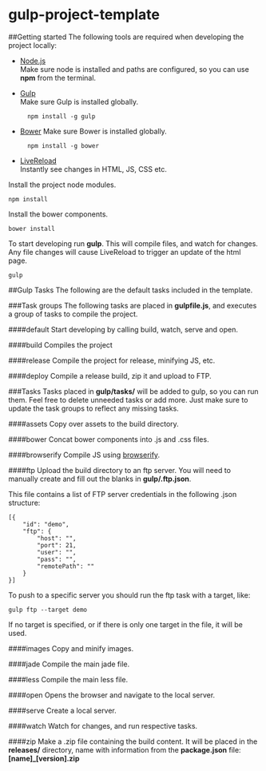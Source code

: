 gulp-project-template
=====================

##Getting started
The following tools are required when developing the project locally:

* [Node.js](http://nodejs.org/ "Node")  
  Make sure node is installed and paths are configured, so you can use **npm** from the terminal.
  
* [Gulp](https://github.com/gulpjs/gulp "Gulp")  
  Make sure Gulp is installed globally.

		npm install -g gulp

* [Bower](http://bower.io/ "Bower")
  Make sure Bower is installed globally.

		npm install -g bower
		
* [LiveReload](http://feedback.livereload.com/knowledgebase/articles/86242-how-do-i-install-and-use-the-browser-extensions)  
  Instantly see changes in HTML, JS, CSS etc.

Install the project node modules.   
		
	npm install

Install the bower components.

	bower install

To start developing run **gulp**. This will compile files, and watch for changes. Any file changes will cause LiveReload to trigger an update of the html page.

    gulp
    

##Gulp Tasks
The following are the default tasks included in the template.

###Task groups
The following tasks are placed in **gulpfile.js**, and executes a group of tasks to compile the project.

####default
Start developing by calling build, watch, serve and open.

####build
Compiles the project

####release
Compile the project for release, minifying JS, etc.

####deploy
Compile a release build, zip it and upload to FTP.


###Tasks
Tasks placed in **gulp/tasks/** will be added to gulp, so you can run them. Feel free to delete unneeded tasks or add more. Just make sure to update the task groups to reflect any missing tasks.

####assets
Copy over assets to the build directory.

####bower
Concat bower components into .js and .css files.

####browserify
Compile JS using [browserify](http://browserify.org/).

####ftp
Upload the build directory to an ftp server.
You will need to manually create and fill out the blanks in **gulp/.ftp.json**.

This file contains a list of FTP server credentials in the following .json structure:

```
[{
    "id": "demo",
    "ftp": {
        "host": "",
        "port": 21,
        "user": "",
        "pass": "",
        "remotePath": ""
    }
}]
```

To push to a specific server you should run the ftp task with a target, like:

    gulp ftp --target demo

If no target is specified, or if there is only one target in the file, it will be used.

####images
Copy and minify images.

####jade
Compile the main jade file.

####less
Compile the main less file.

####open
Opens the browser and navigate to the local server.

####serve
Create a local server.

####watch
Watch for changes, and run respective tasks.

####zip
Make a .zip file containing the build content. It will be placed in the **releases/** directory, name with information from the **package.json** file:
**[name]_[version].zip**